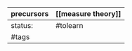 | precursors | [[measure theory]] |
| ---------- | ------------------ |
| status:    | #tolearn           |
| #tags      |                    |
